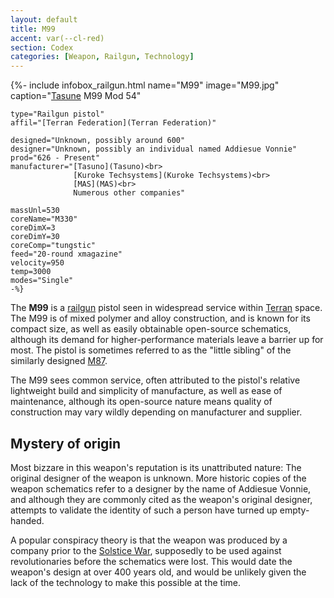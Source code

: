```yaml
---
layout: default
title: M99
accent: var(--cl-red)
section: Codex
categories: [Weapon, Railgun, Technology]
---
```

{%- include infobox_railgun.html
    name="M99"
    image="M99.jpg"
    caption="[Tasune](Tasune) M99 Mod 54"

    type="Railgun pistol"
    affil="[Terran Federation](Terran Federation)"

    designed="Unknown, possibly around 600"
    designer="Unknown, possibly an individual named Addiesue Vonnie"
    prod="626 - Present"
    manufacturer="[Tasuno](Tasuno)<br>
                  [Kuroke Techsystems](Kuroke Techsystems)<br>
                  [MAS](MAS)<br>                  
                  Numerous other companies"

    massUnl=530
    coreName="M330"
    coreDimX=3
    coreDimY=30
    coreComp="tungstic"
    feed="20-round xmagazine"
    velocity=950
    temp=3000
    modes="Single"
    -%}

The **M99** is a [railgun](Railgun) pistol seen in widespread service within [Terran](Terran_Federation)
space. The M99 is of mixed polymer and alloy construction, and is known for its compact size, as well
as easily obtainable open-source schematics, although its demand for higher-performance materials leave
a barrier up for most. The pistol is sometimes referred to as the "little sibling" of the similarly
designed [M87](M87).

The M99 sees common service, often attributed to the pistol's relative lightweight build and
simplicity of manufacture, as well as ease of maintenance, although its open-source nature means
quality of construction may vary wildly depending on manufacturer and supplier.

## Mystery of origin
Most bizzare in this weapon's reputation is its unattributed nature: The original designer of the
weapon is unknown. More historic copies of the weapon schematics refer to a designer by the name of
Addiesue Vonnie, and although they are commonly cited as the weapon's original designer, attempts to
validate the identity of such a person have turned up empty-handed.

A popular conspiracy theory is that the weapon was produced by a company prior to the [Solstice War](Solstice_War),
supposedly to be used against revolutionaries before the schematics were lost. This would date the
weapon's design at over 400 years old, and would be unlikely given the lack of the technology to make
this possible at the time.
